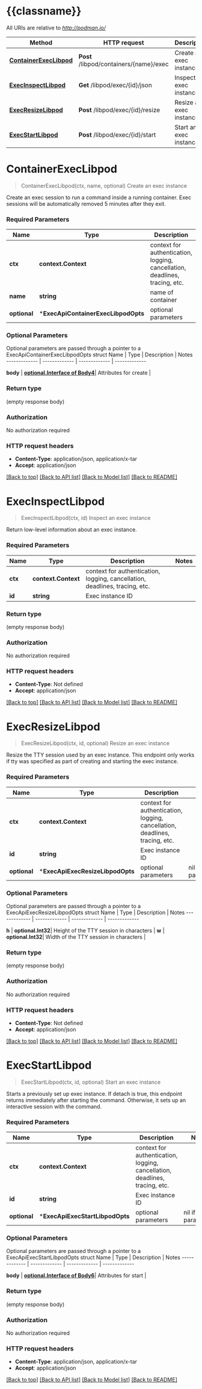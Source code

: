 # {{classname}}

All URIs are relative to *http://podman.io/*

Method | HTTP request | Description
------------- | ------------- | -------------
[**ContainerExecLibpod**](ExecApi.md#ContainerExecLibpod) | **Post** /libpod/containers/{name}/exec | Create an exec instance
[**ExecInspectLibpod**](ExecApi.md#ExecInspectLibpod) | **Get** /libpod/exec/{id}/json | Inspect an exec instance
[**ExecResizeLibpod**](ExecApi.md#ExecResizeLibpod) | **Post** /libpod/exec/{id}/resize | Resize an exec instance
[**ExecStartLibpod**](ExecApi.md#ExecStartLibpod) | **Post** /libpod/exec/{id}/start | Start an exec instance

# **ContainerExecLibpod**
> ContainerExecLibpod(ctx, name, optional)
Create an exec instance

Create an exec session to run a command inside a running container. Exec sessions will be automatically removed 5 minutes after they exit.

### Required Parameters

Name | Type | Description  | Notes
------------- | ------------- | ------------- | -------------
 **ctx** | **context.Context** | context for authentication, logging, cancellation, deadlines, tracing, etc.
  **name** | **string**| name of container | 
 **optional** | ***ExecApiContainerExecLibpodOpts** | optional parameters | nil if no parameters

### Optional Parameters
Optional parameters are passed through a pointer to a ExecApiContainerExecLibpodOpts struct
Name | Type | Description  | Notes
------------- | ------------- | ------------- | -------------

 **body** | [**optional.Interface of Body4**](Body4.md)| Attributes for create | 

### Return type

 (empty response body)

### Authorization

No authorization required

### HTTP request headers

 - **Content-Type**: application/json, application/x-tar
 - **Accept**: application/json

[[Back to top]](#) [[Back to API list]](../README.md#documentation-for-api-endpoints) [[Back to Model list]](../README.md#documentation-for-models) [[Back to README]](../README.md)

# **ExecInspectLibpod**
> ExecInspectLibpod(ctx, id)
Inspect an exec instance

Return low-level information about an exec instance.

### Required Parameters

Name | Type | Description  | Notes
------------- | ------------- | ------------- | -------------
 **ctx** | **context.Context** | context for authentication, logging, cancellation, deadlines, tracing, etc.
  **id** | **string**| Exec instance ID | 

### Return type

 (empty response body)

### Authorization

No authorization required

### HTTP request headers

 - **Content-Type**: Not defined
 - **Accept**: application/json

[[Back to top]](#) [[Back to API list]](../README.md#documentation-for-api-endpoints) [[Back to Model list]](../README.md#documentation-for-models) [[Back to README]](../README.md)

# **ExecResizeLibpod**
> ExecResizeLibpod(ctx, id, optional)
Resize an exec instance

Resize the TTY session used by an exec instance. This endpoint only works if tty was specified as part of creating and starting the exec instance. 

### Required Parameters

Name | Type | Description  | Notes
------------- | ------------- | ------------- | -------------
 **ctx** | **context.Context** | context for authentication, logging, cancellation, deadlines, tracing, etc.
  **id** | **string**| Exec instance ID | 
 **optional** | ***ExecApiExecResizeLibpodOpts** | optional parameters | nil if no parameters

### Optional Parameters
Optional parameters are passed through a pointer to a ExecApiExecResizeLibpodOpts struct
Name | Type | Description  | Notes
------------- | ------------- | ------------- | -------------

 **h** | **optional.Int32**| Height of the TTY session in characters | 
 **w** | **optional.Int32**| Width of the TTY session in characters | 

### Return type

 (empty response body)

### Authorization

No authorization required

### HTTP request headers

 - **Content-Type**: Not defined
 - **Accept**: application/json

[[Back to top]](#) [[Back to API list]](../README.md#documentation-for-api-endpoints) [[Back to Model list]](../README.md#documentation-for-models) [[Back to README]](../README.md)

# **ExecStartLibpod**
> ExecStartLibpod(ctx, id, optional)
Start an exec instance

Starts a previously set up exec instance. If detach is true, this endpoint returns immediately after starting the command. Otherwise, it sets up an interactive session with the command.

### Required Parameters

Name | Type | Description  | Notes
------------- | ------------- | ------------- | -------------
 **ctx** | **context.Context** | context for authentication, logging, cancellation, deadlines, tracing, etc.
  **id** | **string**| Exec instance ID | 
 **optional** | ***ExecApiExecStartLibpodOpts** | optional parameters | nil if no parameters

### Optional Parameters
Optional parameters are passed through a pointer to a ExecApiExecStartLibpodOpts struct
Name | Type | Description  | Notes
------------- | ------------- | ------------- | -------------

 **body** | [**optional.Interface of Body6**](Body6.md)| Attributes for start | 

### Return type

 (empty response body)

### Authorization

No authorization required

### HTTP request headers

 - **Content-Type**: application/json, application/x-tar
 - **Accept**: application/json

[[Back to top]](#) [[Back to API list]](../README.md#documentation-for-api-endpoints) [[Back to Model list]](../README.md#documentation-for-models) [[Back to README]](../README.md)

